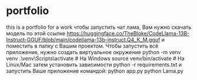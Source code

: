 # portfolio
this is a portfolio for a work
чтобы запустить чат лама, Вам нужно скачать модель по этой ссылке https://huggingface.co/TheBloke/CodeLlama-13B-Instruct-GGUF/blob/main/codellama-13b-instruct.Q4_K_M.gguf и поместить в папку с Вашим проектом.
Чтобы запустить всё приложение, нужно создать виртуальное окружение 
python -m venv venv
.\venv\Scripts\activate  # На Windows
source venv/bin/activate  # На Linux/Mac
затем установить зависимости python -r requirements.txt
и запустить Ваше приложение командой:
python app.py
python Lama.py
